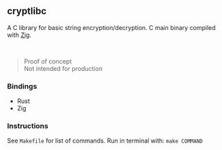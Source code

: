 ## cryptlibc

A C library for basic string encryption/decryption. C main binary compiled with [Zig](https://ziglang.org/).

<br>

> Proof of concept  
> Not intended for production  

### Bindings

- Rust
- Zig

### Instructions

See `Makefile` for list of commands. Run in terminal with: `make COMMAND`